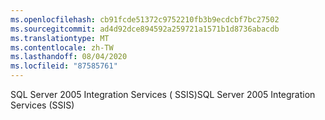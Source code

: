```yaml
---
ms.openlocfilehash: cb91fcde51372c9752210fb3b9ecdcbf7bc27502
ms.sourcegitcommit: ad4d92dce894592a259721a1571b1d8736abacdb
ms.translationtype: MT
ms.contentlocale: zh-TW
ms.lasthandoff: 08/04/2020
ms.locfileid: "87585761"
---
```

<span data-ttu-id="92742-101">SQL Server 2005 Integration Services \( SSIS\)</span><span class="sxs-lookup"><span data-stu-id="92742-101">SQL Server 2005 Integration Services \(SSIS\)</span></span>
